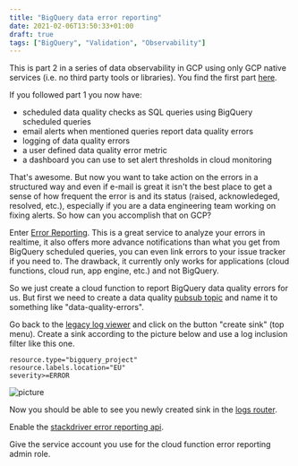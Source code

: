 ```yaml
---
title: "BigQuery data error reporting"
date: 2021-02-06T13:50:33+01:00
draft: true
tags: ["BigQuery", "Validation", "Observability"]
---
```


This is part 2 in a series of data observability in GCP using only GCP native services (i.e. no third party tools or libraries). You find the first part [here](/validate-and-monitor-your-bigquery-data/).

If you followed part 1 you now have:

- scheduled data quality checks as SQL queries using BigQuery scheduled queries
- email alerts when mentioned queries report data quality errors
- logging of data quality errors
- a user defined data quality error metric
- a dashboard you can use to set alert thresholds in cloud monitoring

That's awesome. But now you want to take action on the errors in a structured way and even if e-mail is great it isn't the best place to get a sense of how frequent the error is and its status (raised, acknowledeged, resolved, etc.), especially if you are a data engineering team working on fixing alerts. So how can you accomplish that on GCP?

Enter [Error Reporting](https://cloud.google.com/error-reporting). This is a great service to analyze your errors in realtime, it also offers more advance notifications than what you get from BigQuery scheduled queries, you can even link errors to your issue tracker if you need to. The drawback, it currently only works for applications (cloud functions, cloud run, app engine, etc.) and not BigQuery.

So we just create a cloud function to report BigQuery data quality errors for us. But first we need to create a data quality [pubsub topic](https://console.cloud.google.com/cloudpubsub/topic/list) and name it to something like "data-quality-errors". 

Go back to the [legacy log viewer](https://console.cloud.google.com/logs/viewer) and click on the button "create sink" (top menu). Create a sink according to the picture below and use a log inclusion filter like this one.

```
resource.type="bigquery_project"
resource.labels.location="EU"
severity>=ERROR
```

![picture](/images/logs-routing-sink.png)

Now you should be able to see you newly created sink in the [logs router](https://console.cloud.google.com/logs/router).

Enable the [stackdriver error reporting api](https://console.cloud.google.com/apis/api/clouderrorreporting.googleapis.com/overview).

Give the service account you use for the cloud function error reporting admin role.

